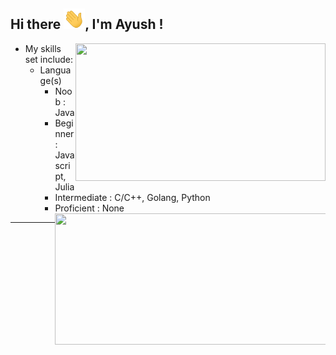 <h2>Hi there <img src="https://raw.githubusercontent.com/ABSphreak/ABSphreak/master/gifs/Hi.gif" height="33px">, I'm Ayush !</h2>

<a href="https://github.com/proffapt">
<img height="220em" width="400em" src="https://github-readme-stats-eight-theta.vercel.app/api/top-langs/?username=Ayush0-8Biswas&layout=compact&langs_count=8&theme=nightowl" align="right"/>
</a>

* My skills set include:
  - Language(s)
    - Noob : Java
    - Beginner : Javascript, Julia
    - Intermediate : C/C++, Golang, Python
    - Proficient : None
      <a href="https://github.com/proffapt">
      <img height="210em" width="480em" src="https://github-readme-stats-eight-theta.vercel.app/api?username=Ayush0-8Biswas&show_icons=true&theme=nightowl&include_all_commits=true&count_private=true" align="right"/>
      </a>

<!--
<p align = "center">
 <img src="https://activity-graph.herokuapp.com/graph?username=proffapt&theme=redical">
</p>  
-->
<hr>
<p align="left">
